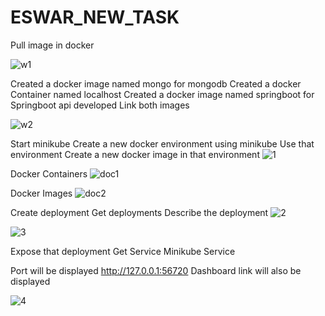 # ESWAR_NEW_TASK

Pull image in docker 

![w1](https://github.com/eswarganesan/ESWAR_NEW_TASK/assets/104221146/7e882f46-126f-4116-96b3-236aa2060b80)

Created a docker image named mongo for mongodb
Created a docker Container named localhost
Created a docker image named springboot for Springboot api developed
Link both images

![w2](https://github.com/eswarganesan/ESWAR_NEW_TASK/assets/104221146/f35f5549-081a-410f-ad29-145715ce8264)

Start minikube
Create a new docker environment using minikube 
Use that environment 
Create  a new docker image in that environment 
![1](https://github.com/eswarganesan/ESWAR_NEW_TASK/assets/104221146/720eba3b-c0ef-44f6-a811-a80f1287fe5c)

Docker Containers
![doc1](https://github.com/eswarganesan/ESWAR_NEW_TASK/assets/104221146/5b213531-d6e8-4acd-af45-d8e3b76a6f9e)

Docker Images
![doc2](https://github.com/eswarganesan/ESWAR_NEW_TASK/assets/104221146/e8fa84a6-6f27-4649-91df-d17ae912cf64)


Create deployment
Get deployments
Describe the deployment 
![2](https://github.com/eswarganesan/ESWAR_NEW_TASK/assets/104221146/bc4af6e9-b379-412a-97a9-08c7e3b6d581)

![3](https://github.com/eswarganesan/ESWAR_NEW_TASK/assets/104221146/7d52bbe8-e97c-4e38-9306-ea221c2eaa9b)

Expose that deployment 
Get Service 
Minikube Service 

Port will be displayed  http://127.0.0.1:56720
Dashboard link will also be displayed

![4](https://github.com/eswarganesan/ESWAR_NEW_TASK/assets/104221146/ed8f461f-6d63-4bb3-ae5e-3aa23fbde7bd)
